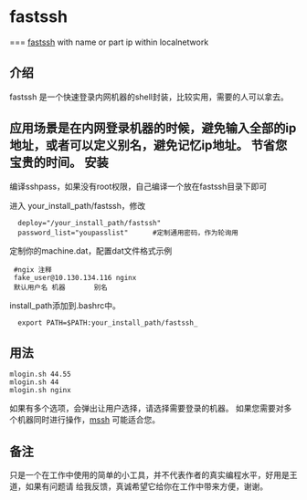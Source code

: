 # fastssh
===
[fastssh](https://github.com/westfly/fastssh) with name or part ip within localnetwork

介绍
---
fastssh 是一个快速登录内网机器的shell封装，比较实用，需要的人可以拿去。

应用场景是在内网登录机器的时候，避免输入全部的ip地址，或者可以定义别名，避免记忆ip地址。
节省您宝贵的时间。
安装
---
编译sshpass，如果没有root权限，自己编译一个放在fastssh目录下即可

进入 your_install_path/fastssh，修改
```
  deploy="/your_install_path/fastssh" 
  password_list="youpasslist"      #定制通用密码，作为轮询用
```
定制你的machine.dat，配置dat文件格式示例
```
 #ngix 注释
 fake_user@10.130.134.116 nginx
 默认用户名 机器       别名
```
install_path添加到.bashrc中。
```
  export PATH=$PATH:your_install_path/fastssh_
```

用法
---
```
mlogin.sh 44.55
mlogin.sh 44
mlogin.sh nginx
```
如果有多个选项，会弹出让用户选择，请选择需要登录的机器。
如果您需要对多个机器同时进行操作，[mssh](https://github.com/westfly/mssh) 可能适合您。

备注
---
只是一个在工作中使用的简单的小工具，并不代表作者的真实编程水平，好用是王道，如果有问题请
给我反馈，真诚希望它给你在工作中带来方便，谢谢。


